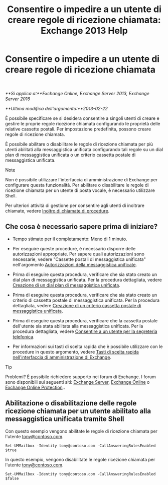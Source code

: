 ﻿---
title: 'Consentire o impedire a un utente di creare regole di ricezione chiamata: Exchange 2013 Help'
TOCTitle: Consentire o impedire a un utente di creare regole di ricezione chiamata
ms:assetid: 81863440-8b21-4523-bdab-6a2311889a0d
ms:mtpsurl: https://technet.microsoft.com/it-it/library/Dd298097(v=EXCHG.150)
ms:contentKeyID: 50555628
ms.date: 05/22/2018
mtps_version: v=EXCHG.150
ms.translationtype: MT
---

# Consentire o impedire a un utente di creare regole di ricezione chiamata

 

_**Si applica a:**Exchange Online, Exchange Server 2013, Exchange Server 2016_

_**Ultima modifica dell'argomento:**2013-02-22_

È possibile specificare se si desidera consentire a singoli utenti di creare e gestire le proprie regole ricezione chiamata configurando le proprietà delle relative cassette postali. Per impostazione predefinita, possono creare regole di ricezione chiamata.

È possibile abilitare o disabilitare le regole di ricezione chiamata per più utenti abilitati alla messaggistica unificata configurando tali regole su un dial plan di messaggistica unificata o un criterio cassetta postale di messaggistica unificata.


> [!NOTE]
> Non è possibile utilizzare l'interfaccia di amministrazione di Exchange per configurare questa funzionalità. Per abilitare o disabilitare le regole di ricezione chiamata per un utente di posta vocale, è necessario utilizzare Shell.



Per ulteriori attività di gestione per consentire agli utenti di inoltrare chiamate, vedere [Inoltro di chiamate di procedure](forwarding-calls-procedures-exchange-2013-help.md).

## Che cosa è necessario sapere prima di iniziare?

  - Tempo stimato per il completamento: Meno di 1 minuto.

  - Per eseguire queste procedure, è necessario disporre delle autorizzazioni appropriate. Per sapere quali autorizzazioni sono necessarie, vedere "Cassette postali di messaggistica unificata" nell'argomento [Autorizzazioni della messaggistica unificate](unified-messaging-permissions-exchange-2013-help.md).

  - Prima di eseguire questa procedura, verificare che sia stato creato un dial plan di messaggistica unificata. Per la procedura dettagliata, vedere [Creazione di un dial plan di messaggistica unificata](create-a-um-dial-plan-exchange-2013-help.md).

  - Prima di eseguire questa procedura, verificare che sia stato creato un criterio di cassetta postale di messaggistica unificata. Per la procedura dettagliata, vedere [Creazione di un criterio cassetta postale di messaggistica unificata](create-a-um-mailbox-policy-exchange-2013-help.md).

  - Prima di eseguire questa procedura, verificare che la cassetta postale dell'utente sia stata abilitata alla messaggistica unificata. Per la procedura dettagliata, vedere [Consentire a un utente per la segreteria telefonica](enable-a-user-for-voice-mail-exchange-2013-help.md).

  - Per informazioni sui tasti di scelta rapida che è possibile utilizzare con le procedure in questo argomento, vedere [Tasti di scelta rapida nell'interfaccia di amministrazione di Exchange](keyboard-shortcuts-in-the-exchange-admin-center-exchange-online-protection-help.md).


> [!TIP]
> Problemi? È possibile richiedere supporto nei forum di Exchange. I forum sono disponibili sui seguenti siti: <A href="https://go.microsoft.com/fwlink/p/?linkid=60612">Exchange Server</A>, <A href="https://go.microsoft.com/fwlink/p/?linkid=267542">Exchange Online</A> o <A href="https://go.microsoft.com/fwlink/p/?linkid=285351">Exchange Online Protection</A>..



## Abilitazione o disabilitazione delle regole ricezione chiamata per un utente abilitato alla messaggistica unificata tramite Shell

Con questo esempio vengono abilitate le regole di ricezione chiamata per l'utente tony@contoso.com.

    Set-UMMailbox -Identity tony@contoso.com -CallAnsweringRulesEnabled $true

In questo esempio, vengono disabilitate le regole ricezione chiamata per l'utente tony@contoso.com.

    Set-UMMailbox -Identity tony@contoso.com -CallAnsweringRulesEnabled $false

